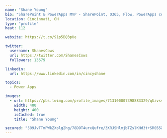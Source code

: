 ```yaml
---
name: "Shane Young"
bio: "SharePoint & PowerApps MVP - SharePoint, O365, Flow, PowerApps consulting? @PowerApps911 | Pure Snark? You found it."
location: Cincinnati, OH
type: "profile"
heat: 112

website: https://t.co/91p5BQ3pUe

twitter:
  username: ShanesCows
  url: https://twitter.com/ShanesCows
  followers: 13579

linkedin:
  url: https://www.linkedin.com/in/cincyshane

topics:
  - Power Apps

images:
  - url: https://pbs.twimg.com/profile_images/713100007398883329/qUzvsvQ3_400x400.jpg
    width: 400
    height: 400
    isCached: true
    title: "Shane Young"

secured: "509JvTTmPWkZXolg2hg/78DOT4urxQufre/3XRJSHlmjbTZslKHd3t+SR055X73tFdOn0sPWW5JQI71QlWnXqA2akZ/oXuivrJ7XpJ94ZwVj5ZxgUANuw8L8nlua/EL4eMfd31WXyzM459t/qCOrOe3Ic4HraBRzW/l6yVqaAdhFNaxSzP3tdQiOGkg4Buidz/Jd7lwALaWp3SYIE1yLEEU5niwNwyhs9GqXYvcPNvOJwjJM7PBZNLKFdiIm1oatIYSdIk58cVPsRCM8IhGiFI4+CPXzDLeTDdLMbRi+XATVBd97113yzE9F9pDv/hWK/vuIIUAprFUg7veMJXWa2rbDM4amCWpDXnLCTcZGlQWwijaTcBinPHxuH/Ey1WGkZKpmv2T6Hc/MMMpp+mBH9BVLiWEMTMtEIcXSlW+dd/I=;LKo4S8dpeAWwMtxrzups9w=="
---
```


